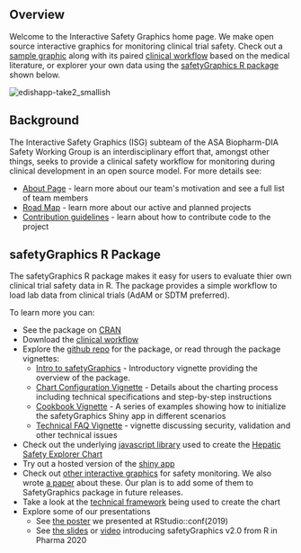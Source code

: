 ## Overview

Welcome to the Interactive Safety Graphics home page. We make open source interactive graphics for monitoring clinical trial safety. Check out a [sample graphic](https://safetygraphics.github.io/hep-explorer/test-page/example1) along with its paired [clinical workflow](https://github.com/SafetyGraphics/SafetyGraphics.github.io/raw/master/guide/HepExplorerWorkflow_v1_2_1.pdf) based on the medical literature, or explorer your own data using the [safetyGraphics R package](#safetygraphics-r-package) shown below.

![edishapp-take2_smallish](https://user-images.githubusercontent.com/3680095/51296057-e3195380-19df-11e9-971a-430c3be930a4.gif)

## Background

The Interactive Safety Graphics (ISG) subteam of the ASA Biopharm-DIA Safety Working Group is an interdisciplinary effort that, amongst other things, seeks to provide a clinical safety workflow for monitoring during clinical development in an open source model. For more details see:

- [About Page](about) - learn more about our team's motivation and see a full list of team members
- [Road Map](roadmap) - learn more about our active and planned projects
- [Contribution guidelines](https://github.com/SafetyGraphics/SafetyGraphics.github.io/blob/master/CONTRIBUTING.md) - learn about how to contribute code to the project

## safetyGraphics R Package

The safetyGraphics R package makes it easy for users to evaluate thier own clinical trial safety data in R. The package provides a simple workflow to load lab data from clinical trials (AdAM or SDTM preferred).

To learn more you can:

- See the package on [CRAN](https://cran.r-project.org/web/packages/safetyGraphics/index.html)
- Download the [clinical workflow](https://github.com/SafetyGraphics/SafetyGraphics.github.io/raw/master/guide/HepExplorerWorkflow_v1_2_1.pdf)
- Explore the [github repo](https://github.com/SafetyGraphics/safetyGraphics) for the package, or read through the package vignettes: 
  - [Intro to safetyGraphics](https://github.com/SafetyGraphics/SafetyGraphics/wiki/Intro) - Introductory vignette providing the overview of the package.
  - [Chart Configuration Vignette](https://github.com/SafetyGraphics/SafetyGraphics/wiki/ChartConfiguration) - Details about the charting process including technical specifications and step-by-step instructions
  - [Cookbook Vignette](https://github.com/SafetyGraphics/SafetyGraphics/wiki/Cookbook) - A series of examples showing how to initialize the safetyGraphics Shiny app in different scenarios
  - [Technical FAQ Vignette](https://github.com/SafetyGraphics/SafetyGraphics/wiki/TechnicalFAQ) - vignette discussing security, validation and other technical issues
- Check out the underlying [javascript library](https://github.com/SafetyGraphics/hep-explorer) used to create the [Hepatic Safety Explorer Chart](https://safetygraphics.github.io/hep-explorer/test-page/example1)
- Try out a hosted version of the [shiny app](https://jwildfire.shinyapps.io/safetyGraphics/)
- Check out [other interactive graphics](https://rhoinc.github.io/safety-explorer-suite/) for safety monitoring.  We also wrote [a paper](https://journals.sagepub.com/doi/abs/10.1177/2168479018754846) about these. Our plan is to add some of them to SafetyGraphics package in future releases.
- Take a look at the [technical framework](https://user-images.githubusercontent.com/3680095/51296179-6f2b7b00-19e0-11e9-841a-afc2964a7e1a.png) being used to create the chart
- Explore some of our presentations
    - See [the poster](https://github.com/RhoInc/RStudioConf2019-ePoster/) we presented at RStudio::conf(2019) 
    - See [the slides](https://github.com/SafetyGraphics/SafetyGraphics.github.io/raw/master/presentations/SafetyGraphics_RPharma2020.pdf) or [video](https://www.youtube.com/c/RinPharma) introducing safetyGraphics v2.0 from R in Pharma 2020
